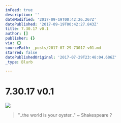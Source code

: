 ```yaml
---
inFeed: true
description: ''
dateModified: '2017-09-19T00:42:26.267Z'
datePublished: '2017-09-19T00:42:27.843Z'
title: 7.30.17 v0.1
author: []
publisher: {}
via: {}
sourcePath: _posts/2017-07-29-73017-v01.md
starred: false
datePublishedOriginal: '2017-07-29T23:48:04.606Z'
_type: Blurb

---
```

# 7.30.17 v0.1
![](https://the-grid-user-content.s3-us-west-2.amazonaws.com/d02a9830-ce7c-42a0-a289-370d3947a911.jpg)

> "..the world is your oyster.." ~ Shakespeare ?